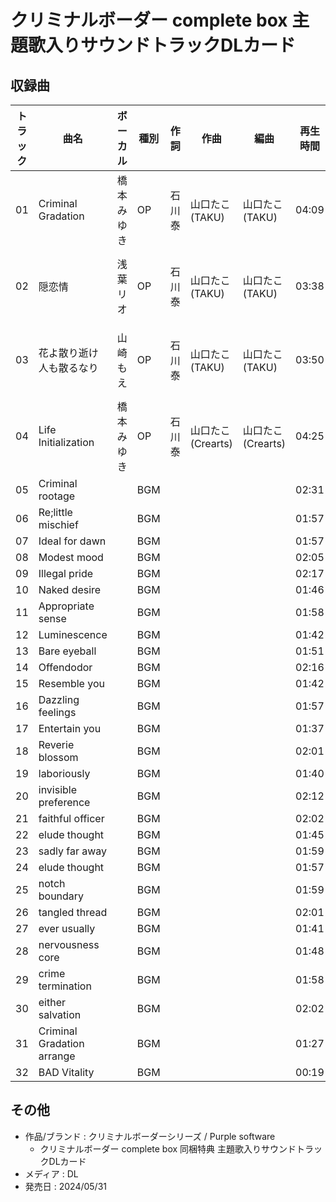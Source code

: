 # クリミナルボーダー complete box 主題歌入りサウンドトラックDLカード

## 収録曲

| トラック | 曲名 | ボーカル | 種別 | 作詞 | 作曲 | 編曲 | 再生時間 | その他 |
|---|---|---|---|---|---|---|---|---|
| 01 | Criminal Gradation | 橋本みゆき | OP | 石川泰 | 山口たこ(TAKU) | 山口たこ(TAKU) | 04:09 | クリミナルボーダー 1st offence OP |
| 02 | 隠恋情 | 浅葉リオ | OP | 石川泰 | 山口たこ(TAKU) | 山口たこ(TAKU) | 03:38 | クリミナルボーダー 2nd offence OP |
| 03 | 花よ散り逝け 人も散るなり | 山崎もえ | OP | 石川泰 | 山口たこ(TAKU) | 山口たこ(TAKU) | 03:50 | クリミナルボーダー 3rd offence OP |
| 04 | Life Initialization | 橋本みゆき | OP | 石川泰 | 山口たこ(Crearts) | 山口たこ(Crearts) | 04:25 | クリミナルボーダー life sentence OP | 
| 05 | Criminal rootage |  | BGM |  |  |  | 02:31 |  |
| 06 | Re;little mischief |  | BGM |  |  |  | 01:57 |  |
| 07 | Ideal for dawn |  | BGM |  |  |  | 01:57 |  |
| 08 | Modest mood |  | BGM |  |  |  | 02:05 |  |
| 09 | Illegal pride |  | BGM |  |  |  | 02:17 |  |
| 10 | Naked desire |  | BGM |  |  |  | 01:46 |  |
| 11 | Appropriate sense |  | BGM |  |  |  | 01:58 |  |
| 12 | Luminescence |  | BGM |  |  |  | 01:42 |  |
| 13 | Bare eyeball |  | BGM |  |  |  | 01:51 |  |
| 14 | Offendodor |  | BGM |  |  |  | 02:16 |  |
| 15 | Resemble you |  | BGM |  |  |  | 01:42 |  |
| 16 | Dazzling feelings |  | BGM |  |  |  | 01:57 |  |
| 17 | Entertain you |  | BGM |  |  |  | 01:37 |  |
| 18 | Reverie blossom |  | BGM |  |  |  | 02:01 |  |
| 19 | laboriously |  | BGM |  |  |  | 01:40 |  |
| 20 | invisible preference |  | BGM |  |  |  | 02:12 |  |
| 21 | faithful officer |  | BGM |  |  |  | 02:02 |  |
| 22 | elude thought |  | BGM |  |  |  | 01:45 |  |
| 23 | sadly far away |  | BGM |  |  |  | 01:59 |  |
| 24 | elude thought |  | BGM |  |  |  | 01:57 |  |
| 25 | notch boundary |  | BGM |  |  |  | 01:59 |  |
| 26 | tangled thread |  | BGM |  |  |  | 02:01 |  |
| 27 | ever usually |  | BGM |  |  |  | 01:41 |  |
| 28 | nervousness core |  | BGM |  |  |  | 01:48 |  |
| 29 | crime termination |  | BGM |  |  |  | 01:58 |  |
| 30 | either salvation |  | BGM |  |  |  | 02:02 |  |
| 31 | Criminal Gradation arrange |  | BGM |  |  |  | 01:27 |  |
| 32 | BAD Vitality |  | BGM |  |  |  | 00:19 |  |

## その他

- 作品/ブランド : クリミナルボーダーシリーズ / Purple software
    - クリミナルボーダー complete box 同梱特典 主題歌入りサウンドトラックDLカード
- メディア : DL
- 発売日 : 2024/05/31
